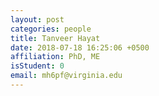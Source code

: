 ```yaml
---
layout: post
categories: people
title: Tanveer Hayat
date: 2018-07-18 16:25:06 +0500
affiliation: PhD, ME
isStudent: 0
email: mh6pf@virginia.edu
---
```

